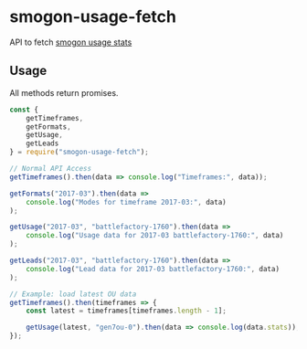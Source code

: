 # smogon-usage-fetch

API to fetch [smogon usage stats](http://www.smogon.com/stats/)

## Usage

All methods return promises.

```js
const {
    getTimeframes,
    getFormats,
    getUsage,
    getLeads
} = require("smogon-usage-fetch");

// Normal API Access
getTimeframes().then(data => console.log("Timeframes:", data));

getFormats("2017-03").then(data =>
    console.log("Modes for timeframe 2017-03:", data)
);

getUsage("2017-03", "battlefactory-1760").then(data =>
    console.log("Usage data for 2017-03 battlefactory-1760:", data)
);

getLeads("2017-03", "battlefactory-1760").then(data =>
    console.log("Lead data for 2017-03 battlefactory-1760:", data)
);

// Example: load latest OU data
getTimeframes().then(timeframes => {
    const latest = timeframes[timeframes.length - 1];

    getUsage(latest, "gen7ou-0").then(data => console.log(data.stats));
});
```
